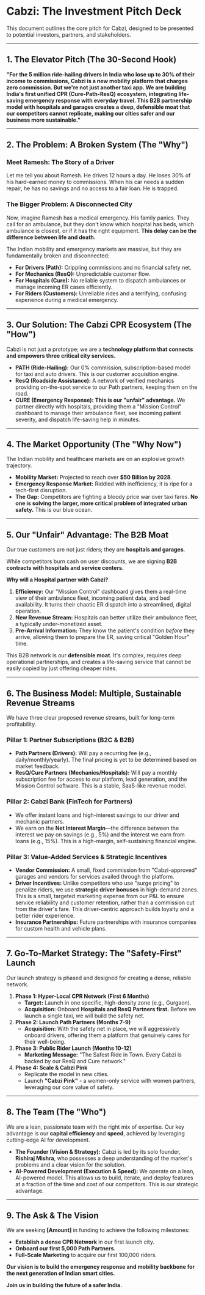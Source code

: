 # Cabzi: The Investment Pitch Deck

This document outlines the core pitch for Cabzi, designed to be presented to potential investors, partners, and stakeholders.

---

## 1. The Elevator Pitch (The 30-Second Hook)

**"For the 5 million ride-hailing drivers in India who lose up to 30% of their income to commissions, Cabzi is a new mobility platform that charges **zero commission**. But we're not just another taxi app. We are building India's first unified **CPR (Cure-Path-ResQ) ecosystem**, integrating life-saving emergency response with everyday travel. This B2B partnership model with hospitals and garages creates a deep, defensible moat that our competitors cannot replicate, making our cities safer and our business more sustainable."**

---

## 2. The Problem: A Broken System (The "Why")

### Meet Ramesh: The Story of a Driver

Let me tell you about Ramesh. He drives 12 hours a day. He loses 30% of his hard-earned money to commissions. When his car needs a sudden repair, he has no savings and no access to a fair loan. He is trapped.

### The Bigger Problem: A Disconnected City

Now, imagine Ramesh has a medical emergency. His family panics. They call for an ambulance, but they don't know which hospital has beds, which ambulance is closest, or if it has the right equipment. **This delay can be the difference between life and death.**

The Indian mobility and emergency markets are massive, but they are fundamentally broken and disconnected:
*   **For Drivers (Path):** Crippling commissions and no financial safety net.
*   **For Mechanics (ResQ):** Unpredictable customer flow.
*   **For Hospitals (Cure):** No reliable system to dispatch ambulances or manage incoming ER cases efficiently.
*   **For Riders (Customers):** Unreliable rides and a terrifying, confusing experience during a medical emergency.

---

## 3. Our Solution: The Cabzi CPR Ecosystem (The "How")

Cabzi is not just a prototype; we are a **technology platform that connects and empowers three critical city services.**

*   **PATH (Ride-Hailing):** Our 0% commission, subscription-based model for taxi and auto drivers. This is our customer acquisition engine.
*   **ResQ (Roadside Assistance):** A network of verified mechanics providing on-the-spot service to our Path partners, keeping them on the road.
*   **CURE (Emergency Response):** **This is our "unfair" advantage.** We partner directly with hospitals, providing them a "Mission Control" dashboard to manage their ambulance fleet, see incoming patient severity, and dispatch life-saving help in minutes.

---

## 4. The Market Opportunity (The "Why Now")

The Indian mobility and healthcare markets are on an explosive growth trajectory.
*   **Mobility Market:** Projected to reach over **$50 Billion by 2028**.
*   **Emergency Response Market:** Riddled with inefficiency, it is ripe for a tech-first disruption.
*   **The Gap:** Competitors are fighting a bloody price war over taxi fares. **No one is solving the larger, more critical problem of integrated urban safety.** This is our blue ocean.

---

## 5. Our "Unfair" Advantage: The B2B Moat

Our true customers are not just riders; they are **hospitals and garages**.

While competitors burn cash on user discounts, we are signing **B2B contracts with hospitals and service centers.**

**Why will a Hospital partner with Cabzi?**
1.  **Efficiency:** Our "Mission Control" dashboard gives them a real-time view of their ambulance fleet, incoming patient data, and bed availability. It turns their chaotic ER dispatch into a streamlined, digital operation.
2.  **New Revenue Stream:** Hospitals can better utilize their ambulance fleet, a typically under-monetized asset.
3.  **Pre-Arrival Information:** They know the patient's condition *before* they arrive, allowing them to prepare the ER, saving critical "Golden Hour" time.

This B2B network is our **defensible moat**. It's complex, requires deep operational partnerships, and creates a life-saving service that cannot be easily copied by just offering cheaper rides.

---

## 6. The Business Model: Multiple, Sustainable Revenue Streams

We have three clear proposed revenue streams, built for long-term profitability.

### **Pillar 1: Partner Subscriptions (B2C & B2B)**
*   **Path Partners (Drivers):** Will pay a recurring fee (e.g., daily/monthly/yearly). The final pricing is yet to be determined based on market feedback.
*   **ResQ/Cure Partners (Mechanics/Hospitals):** Will pay a monthly subscription fee for access to our platform, lead generation, and the Mission Control software. This is a stable, SaaS-like revenue model.

### **Pillar 2: Cabzi Bank (FinTech for Partners)**
*   We offer instant loans and high-interest savings to our driver and mechanic partners.
*   We earn on the **Net Interest Margin**—the difference between the interest we pay on savings (e.g., 5%) and the interest we earn from loans (e.g., 15%). This is a high-margin, self-sustaining financial engine.

### **Pillar 3: Value-Added Services & Strategic Incentives**
*   **Vendor Commission:** A small, fixed commission from "Cabzi-approved" garages and vendors for services availed through the platform.
*   **Driver Incentives:** Unlike competitors who use "surge pricing" to penalize riders, we use **strategic driver bonuses** in high-demand zones. This is a small, targeted marketing expense from our P&L to ensure service reliability and customer retention, rather than a commission cut from the driver's fare. This driver-centric approach builds loyalty and a better rider experience.
*   **Insurance Partnerships:** Future partnerships with insurance companies for custom health and vehicle plans.

---

## 7. Go-To-Market Strategy: The "Safety-First" Launch

Our launch strategy is phased and designed for creating a dense, reliable network.

1.  **Phase 1: Hyper-Local CPR Network (First 6 Months)**
    *   **Target:** Launch in one specific, high-density zone (e.g., Gurgaon).
    *   **Acquisition:** Onboard **Hospitals and ResQ Partners first.** Before we launch a single taxi, we will build the safety net.
2.  **Phase 2: Launch Path Partners (Months 7-9)**
    *   **Acquisition:** With the safety net in place, we will aggressively onboard drivers, offering them a platform that genuinely cares for their well-being.
3.  **Phase 3: Public Rider Launch (Months 10-12)**
    *   **Marketing Message:** "The Safest Ride in Town. Every Cabzi is backed by our ResQ and Cure network."
4.  **Phase 4: Scale & Cabzi Pink**
    *   Replicate the model in new cities.
    *   Launch **"Cabzi Pink"** - a women-only service with women partners, leveraging our core value of safety.

---

## 8. The Team (The "Who")

We are a lean, passionate team with the right mix of expertise. Our key advantage is our **capital efficiency** and **speed**, achieved by leveraging cutting-edge AI for development.

*   **The Founder (Vision & Strategy):** Cabzi is led by its solo founder, **Rishiraj Mishra**, who possesses a deep understanding of the market's problems and a clear vision for the solution.
*   **AI-Powered Development (Execution & Speed):** We operate on a lean, AI-powered model. This allows us to build, iterate, and deploy features at a fraction of the time and cost of our competitors. This is our strategic advantage.

---

## 9. The Ask & The Vision

We are seeking **[Amount]** in funding to achieve the following milestones:

*   **Establish a dense CPR Network** in our first launch city.
*   **Onboard our first 5,000 Path Partners.**
*   **Full-Scale Marketing** to acquire our first 100,000 riders.

**Our vision is to build the emergency response and mobility backbone for the next generation of Indian smart cities.**

**Join us in building the future of a safer India.**
